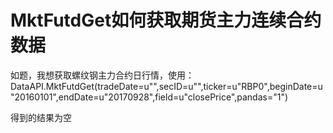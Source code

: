 # MktFutdGet如何获取期货主力连续合约数据

如题，我想获取螺纹钢主力合约日行情，使用：
DataAPI.MktFutdGet(tradeDate=u"",secID=u"",ticker=u"RBP0",beginDate=u"20160101",endDate=u"20170928",field=u"closePrice",pandas="1")

得到的结果为空